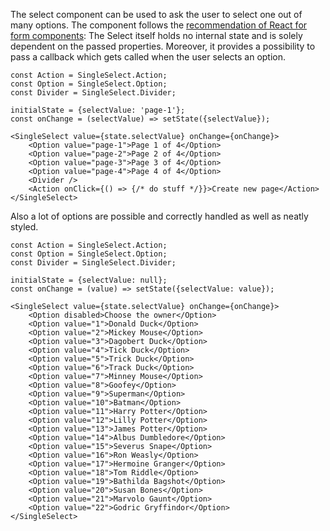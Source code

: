 The select component can be used to ask the user to select one out of many options.
The component follows the [recommendation of React for form components](https://facebook.github.io/react/docs/forms.html):
The Select itself holds no internal state and is solely dependent on the passed properties. Moreover, it provides
a possibility to pass a callback which gets called when the user selects an option.
```
const Action = SingleSelect.Action;
const Option = SingleSelect.Option;
const Divider = SingleSelect.Divider;

initialState = {selectValue: 'page-1'};
const onChange = (selectValue) => setState({selectValue});

<SingleSelect value={state.selectValue} onChange={onChange}>
    <Option value="page-1">Page 1 of 4</Option>
    <Option value="page-2">Page 2 of 4</Option>
    <Option value="page-3">Page 3 of 4</Option>
    <Option value="page-4">Page 4 of 4</Option>
    <Divider />
    <Action onClick={() => {/* do stuff */}}>Create new page</Action>
</SingleSelect>
```

Also a lot of options are possible and correctly handled as well as neatly styled.

```
const Action = SingleSelect.Action;
const Option = SingleSelect.Option;
const Divider = SingleSelect.Divider;

initialState = {selectValue: null};
const onChange = (value) => setState({selectValue: value});

<SingleSelect value={state.selectValue} onChange={onChange}>
    <Option disabled>Choose the owner</Option>
    <Option value="1">Donald Duck</Option>
    <Option value="2">Mickey Mouse</Option>
    <Option value="3">Dagobert Duck</Option>
    <Option value="4">Tick Duck</Option>
    <Option value="5">Trick Duck</Option>
    <Option value="6">Track Duck</Option>
    <Option value="7">Minney Mouse</Option>
    <Option value="8">Goofey</Option>
    <Option value="9">Superman</Option>
    <Option value="10">Batman</Option>
    <Option value="11">Harry Potter</Option>
    <Option value="12">Lilly Potter</Option>
    <Option value="13">James Potter</Option>
    <Option value="14">Albus Dumbledore</Option>
    <Option value="15">Severus Snape</Option>
    <Option value="16">Ron Weasly</Option>
    <Option value="17">Hermoine Granger</Option>
    <Option value="18">Tom Riddle</Option>
    <Option value="19">Bathilda Bagshot</Option>
    <Option value="20">Susan Bones</Option>
    <Option value="21">Marvolo Gaunt</Option>
    <Option value="22">Godric Gryffindor</Option>
</SingleSelect>
```
